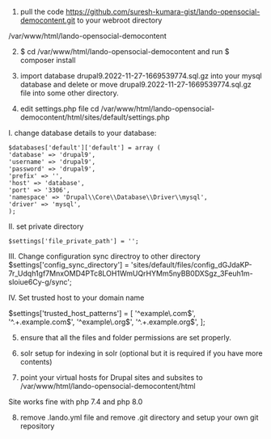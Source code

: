 1. pull the code https://github.com/suresh-kumara-gist/lando-opensocial-democontent.git to your webroot directory 

/var/www/html/lando-opensocial-democontent 

2. $ cd /var/www/html/lando-opensocial-democontent and run $ composer install

3. import database drupal9.2022-11-27-1669539774.sql.gz into your mysql database and delete or move drupal9.2022-11-27-1669539774.sql.gz  file into some other directory.

4. edit settings.php file cd /var/www/html/lando-opensocial-democontent/html/sites/default/settings.php

 I. change database details to your database:

    $databases['default']['default'] = array (
    'database' => 'drupal9',
    'username' => 'drupal9',
    'password' => 'drupal9',
    'prefix' => '',
    'host' => 'database',
    'port' => '3306',
    'namespace' => 'Drupal\\Core\\Database\\Driver\\mysql',
    'driver' => 'mysql',
    );

II. set private directory 

    $settings['file_private_path'] = '';

III. Change configuration sync directroy to other directory
$settings['config_sync_directory'] = 'sites/default/files/config_dGJdaKP-7r_Udqh1gf7MnxOMD4PTc8LOH1WmUQrHYMm5nyBB0DXSgz_3Feuh1m-sloiue6Cy-g/sync';


IV. Set trusted host to your domain name

$settings['trusted_host_patterns'] = [
  '^example\.com$',
  '^.+\.example\.com$',
  '^example\.org$',
  '^.+\.example\.org$',
];


5. ensure that all the files and folder permissions are set properly.


6. solr setup for indexing in solr (optional but it is required if you have more contents)

7. point your  virtual hosts for Drupal sites and subsites to 
/var/www/html/lando-opensocial-democontent/html

Site works fine with php 7.4 and php 8.0

8. remove .lando.yml file and remove .git directory  and setup your own git repository
